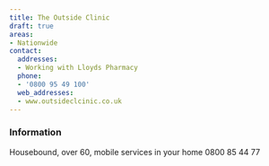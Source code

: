```yaml
---
title: The Outside Clinic
draft: true
areas:
- Nationwide
contact:
  addresses:
  - Working with Lloyds Pharmacy
  phone:
  - '0800 95 49 100'
  web_addresses:
  - www.outsideclcinic.co.uk
---
```


### Information
Housebound, over 60, mobile services in your home  0800 85 44 77

